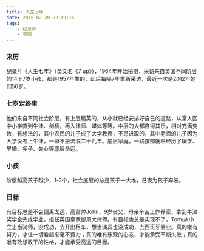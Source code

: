 ```yaml
---
title: 人生七年
date: 2018-02-20 22:49:15
tags:
	- 纪录片
	- 英国
---
```


### 来历

纪录片《人生七年》（英文名《7 up》），1964年开始拍摄，采访来自英国不同阶层的14个7岁小孩，都是1957年生的，此后每隔7年重新采访，最近一次是2012年她们56岁。

### 七岁定终生

他们来自不同社会阶层，有上层精英的，从小就已经安排好自己的道路，从富人区中小学直到牛津、剑桥，再入律师、媒体等等。中层的大都自得其乐，相对充满变数，有想法的，其中农民的儿子成了大学教授，不思进取的，其中老师的儿子因为大学没考上牛津，一蹶不振流浪二十几年。底层家庭，一路按部就班经历了辍学、早婚、多子、失业等底层命运。

### 小孩

阶层越高孩子越少，1-2个，社会底层的总是孩子一大堆，日夜为孩子奔波。

### 目标

有目标总是不会偏离太远，高富帅John，9岁丧父，母亲辛苦工作养家，拿到牛津奖学金完成学业，担任英国皇家御用大律师。有目标也总是实现不了，Tony从小立志当骑师，没成功，去开出租车，想当演员也没成功，去西班牙置业。真的唯有努力，才让一切看起来毫不费力；真的唯有乐观的心态，才能承受不断失败；真的唯有敢想敢干的性格，才能承受高远的目标。
